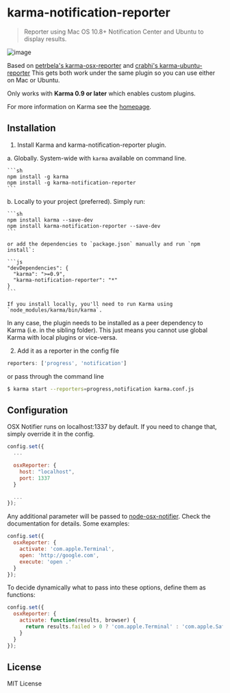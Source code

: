 # karma-notification-reporter

> Reporter using Mac OS 10.8+ Notification Center and Ubuntu to display results.

![image](http://f.cl.ly/items/2T350d1c0H30460U3W2Y/Screen%20Shot%202013-08-06%20at%201.46.47%20PM.png)

Based on [petrbela's karma-osx-reporter](https://github.com/petrbela/karma-notification-reporter) and [crabhi's karma-ubuntu-reporter](https://github.com/crabhi/karma-ubuntu-reporter)
This gets both work under the same plugin so you can use either on Mac or Ubuntu.

Only works with **Karma 0.9 or later** which enables custom plugins.

For more information on Karma see the [homepage].


## Installation

1. Install Karma and karma-notification-reporter plugin.

  a. Globally. System-wide with `karma` available on command line.

    ```sh
    npm install -g karma
    npm install -g karma-notification-reporter
    ```

  b. Locally to your project (preferred). Simply run:

    ```sh
    npm install karma --save-dev
    npm install karma-notification-reporter --save-dev
    ```

    or add the dependencies to `package.json` manually and run `npm install`:

    ```js
    "devDependencies": {
      "karma": ">=0.9",
      "karma-notification-reporter": "*"
    }
    ```

    If you install locally, you'll need to run Karma using `node_modules/karma/bin/karma`.

  In any case, the plugin needs to be installed as a peer dependency to Karma (i.e. in the sibling folder). This just means you cannot use global Karma with local plugins or vice-versa.


2. Add it as a reporter in the config file

  ```js
  reporters: ['progress', 'notification']
  ```

  or pass through the command line

  ```sh
  $ karma start --reporters=progress,notification karma.conf.js
  ```

## Configuration

OSX Notifier runs on localhost:1337 by default. If you need to change that, simply override it in the config.

```js
config.set({
  ...

  osxReporter: {
    host: "localhost",
    port: 1337
  }

  ...
});
```

Any additional parameter will be passed to [node-osx-notifier](https://github.com/azoff/node-osx-notifier). Check the documentation for details. Some examples:

```js
config.set({
  osxReporter: {
    activate: 'com.apple.Terminal',
    open: 'http://google.com',
    execute: 'open .'
  }
});
```

To decide dynamically what to pass into these options, define them as functions:

```js
config.set({
  osxReporter: {
    activate: function(results, browser) {
      return results.failed > 0 ? 'com.apple.Terminal' : 'com.apple.Safari';
    }
  }
});
```


## License

MIT License


[karma-osx-reporter]: https://github.com/petrbela/karma-osx-notifier
[karma-ubuntu-reporter]: https://github.com/crabhi/karma-ubuntu-reporter
[node-osx-notifier]: https://github.com/azoff/node-osx-notifier
[AvnerCohen's code]: https://github.com/karma-runner/karma/commit/ffd48a7f9aa7bc9a27516393d4d592edc6b628f7
[homepage]: http://karma-runner.github.io
